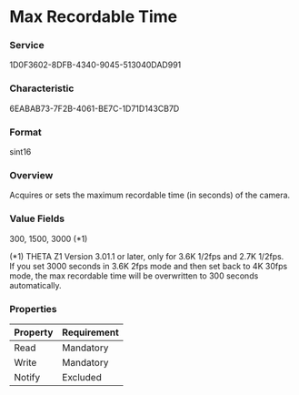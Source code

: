 # Max Recordable Time

### Service

1D0F3602-8DFB-4340-9045-513040DAD991

### Characteristic

6EABAB73-7F2B-4061-BE7C-1D71D143CB7D

### Format

sint16

### Overview

Acquires or sets the maximum recordable time (in seconds) of the camera.

### Value Fields

300, 1500, 3000 (*1)

(*1) THETA Z1 Version 3.01.1 or later, only for 3.6K 1/2fps and 2.7K 1/2fps.  
If you set 3000 seconds in 3.6K 2fps mode and then set back to 4K 30fps mode, the max recordable time will be overwritten to 300 seconds automatically.

### Properties

| Property | Requirement |
|:--|:--|
| Read | Mandatory |
| Write | Mandatory |
| Notify | Excluded |
